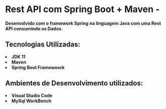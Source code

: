 # <h1> Rest API com Spring Boot + Maven - </h1>

<p> <Strong> Desenvolvido com o framework Spring na linguagem Java com uma Rest API consumindo os Dados. </strong> </p>

<h2> Tecnologias Utilizadas: </h2>

<li> <b> JDK 11 </b> </li>
<li> <b> Maven </b> </li>
<li> <b> Spring Boot Framewoork </b> </li>

<h2> Ambientes de Desenvolvimento utilizados: </h2>

<li>  <b> Visual Studio Code </b> </li>
<li>  <b> MySql WorkBench </b> </li>



